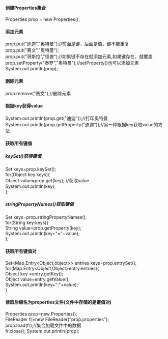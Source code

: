 #### 创建Properties集合
Properties prop = new Properties();
#### 添加元素
prop.put("迪迦","奥特曼");//前面是键，后面是值，键不能重复  
prop.put("赛文","奥特曼");  
prop.put("哥斯拉","怪兽");//如果键不存在就添加元素,如果键存在，就覆盖
prop.setProperty("泰罗","奥特曼");//setProperty()也可以添加元素  
System.out.println(prop);  
#### 删除元素
prop.remove("赛文");//删除元素
#### 根据key获得value
System.out.println(prop.get("迪迦"));//打印奥特曼
System.out.println(prop.getProperty("迪迦"));//另一种根据key获取value的方法
#### 获取所有键值
##### keySet()获得键值
Set<Object> keys=prop.keySet();    
for(Object key:keys){  
   Object value=prop.get(key);  //获取value  
   System.out.println(key);  
};
##### stringPropertyNames()获取键值
Set<String> keys=prop.stringPropertyNames();  
for(String key:keys){    
   String value=prop.getProperty(key);  
   System.out.println(key+"="+value);  
};  
#### 获取所有键值对
Set<Map.Entry<Object,object>> entries keys=prop.entrySet();      
for(Map.Entry<Object,Object>entry:entries){    
   Object key =entry.getKey();   
   Object value=entry.getValue();  
   System.out.println(key+":"+value);    
} 
#### 读取后缀名为properties文件(文件中存储的是键值对)
Properties prop=new Properties();  
FileReader fr=new FileReader("prop.properties");  
prop.load(fr);//集合加载文件中的数据  
fr.close();
System.out.println(prop);

